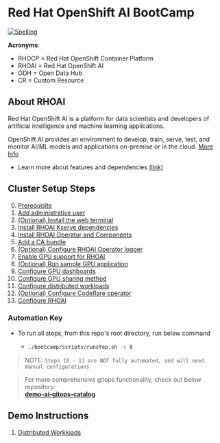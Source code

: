 # Red Hat OpenShift AI BootCamp
[![Spelling](https://github.com/redhat-na-ssa/hobbyist-guide-to-rhoai/actions/workflows/spellcheck.yml/badge.svg)](https://github.com/redhat-na-ssa/hobbyist-guide-to-rhoai/actions/workflows/spellcheck.yml)

**Acronyms**:

- RHOCP = Red Hat OpenShift Container Platform
- RHOAI = Red Hat OpenShift AI
- ODH = Open Data Hub
- CR = Custom Resource

## About RHOAI

Red Hat OpenShift AI is a platform for data scientists and developers of artificial intelligence and machine learning applications.

OpenShift AI provides an environment to develop, train, serve, test, and monitor AI/ML models and applications on-premise or in the cloud. [More Info](https://docs.redhat.com/en/documentation/red_hat_openshift_ai_self-managed/2.13/html/introduction_to_red_hat_openshift_ai/index)

- Learn more about features and dependencies [(link)](/bootcamp/info/features.md)

## Cluster Setup Steps

0. [Prerequisite](/bootcamp/steps/00-prerequisite.md)
1. [Add administrative user](/bootcamp/steps/01-add-administrative-user.md)
1. [(Optional) Install the web terminal](/bootcamp/steps/02-install-web-terminal.md)
1. [Install RHOAI Kserve dependencies](/bootcamp/steps/03-install-kserve-dependencies.md)
1. [Install RHOAI Operator and Components](/bootcamp/steps/04-install-rhoai-operator.md)
1. [Add a CA bundle](/bootcamp/steps/05-add-ca-bundle.md)
1. [(Optional) Configure RHOAI Operator logger](/bootcamp/steps/06-configure-operator-logger.md)
1. [Enable GPU support for RHOAI](/bootcamp/steps/07-enable-gpu-support.md)
1. [(Optional) Run sample GPU application](/bootcamp/steps/08-run-sample-gpu-application.md)
1. [Configure GPU dashboards](/bootcamp/steps/09-configure-gpu-dashboards.md)
1. [Configure GPU sharing method](/bootcamp/steps/10-configure-gpu-sharing-method.md)
1. [Configure distributed workloads](/bootcamp/steps/11-configure-distributed-workloads.md)
1. [(Optional) Configure Codeflare operator](/bootcamp/steps/12-configure-codeflare-operator.md)
1. [Configure RHOAI](/bootcamp/steps/13-configure-rhoai.md)

### Automation Key

- To run all steps, from this repo's root directory, run below command
  - ```sh
    ./bootcamp/scripts/runstep.sh -s 0
    ```

> NOTE: `Steps 10 - 13 are NOT fully automated, and will need manual configurations`

> For more comprehensive gitops functionality, check out below repository:  
> [**demo-ai-gitops-catalog**](https://github.com/redhat-na-ssa/demo-ai-gitops-catalog)

## Demo Instructions

1. [Distributed Workloads](/bootcamp/demos/distributed_workloads.md)

